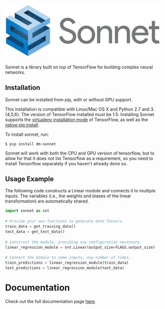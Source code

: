 # ![Sonnet](images/sonnet_logo.png)

Sonnet is a library built on top of TensorFlow for building complex neural
networks.


## Installation

Sonnet can be installed from pip, with or without GPU support.

This installation is compatible with Linux/Mac OS X and Python 2.7 and
3.{4,5,6}. The version of TensorFlow installed must be 1.5. Installing
Sonnet supports the [virtualenv installation mode](https://www.tensorflow.org/install/install_linux#installing_with_virtualenv)
of TensorFlow, as well as the [native pip install](https://www.tensorflow.org/install/install_linux#installing_with_native_pip).

To install sonnet, run:

```shell
$ pip install dm-sonnet
```

Sonnet will work with both the CPU and GPU version of tensorflow, but to allow
for that it does not list Tensorflow as a requirement, so you need to install
Tensorflow separately if you haven't already done so.

## Usage Example

The following code constructs a Linear module and connects it to multiple
inputs. The variables (i.e., the weights and biases of the linear
transformation) are automatically shared.

```python
import sonnet as snt

# Provide your own functions to generate data Tensors.
train_data = get_training_data()
test_data = get_test_data()

# Construct the module, providing any configuration necessary.
linear_regression_module = snt.Linear(output_size=FLAGS.output_size)

# Connect the module to some inputs, any number of times.
train_predictions = linear_regression_module(train_data)
test_predictions = linear_regression_module(test_data)
```

# Documentation

Check out the full documentation page
[here](https://deepmind.github.io/sonnet/).
